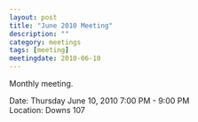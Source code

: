 ```yaml
---
layout: post
title: "June 2010 Meeting"
description: ""
category: meetings
tags: [meeting]
meetingdate: 2010-06-10
---
```


Monthly meeting.                                                               
                                                                             
Date: Thursday June 10, 2010 7:00 PM - 9:00 PM                                   
Location: Downs 107                                         

